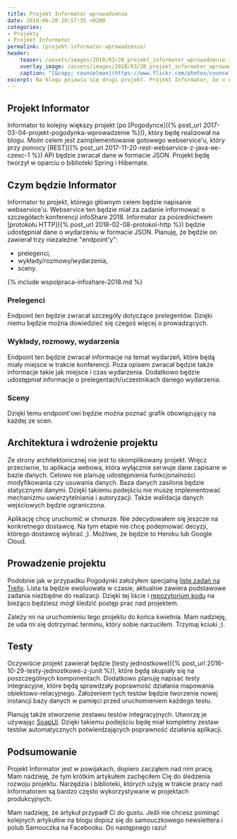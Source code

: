 ```yaml
---
title: Projekt Informator wprowadzenie
date: 2018-06-20 20:57:35 +0200
categories:
- Projekty
- Projekt Informator
permalink: /projekt-informator-wprowadzenie/
header:
    teaser: /assets/images/2018/03/20_projekt_informator_wprowadzenie.jpg
    overlay_image: /assets/images/2018/03/20_projekt_informator_wprowadzenie.jpg
    caption: "[&copy; counselman](https://www.flickr.com/photos/counselman/4477748418/sizes/l)"
excerpt: Na blogu pojawia się drugi projekt. Projekt Informator, bo o nim mowa, łączył będzie w sobie najczęściej używane biblioteki do tworzenia aplikacji webowych - Spring i Hibernate.
---
```


## Projekt Informator

Informator to kolejny większy projekt (po [Pogodynce]({% post_url 2017-03-04-projekt-pogodynka-wprowadzenie %})), który będę realizował na blogu. Moim celem jest zaimplementowanie gotowego webservice'u, który przy pomocy [REST]({% post_url 2017-11-20-rest-webservice-z-java-ee-czesc-1 %}) API będzie zwracał dane w formacie JSON. Projekt będę tworzył w oparciu o biblioteki Spring i Hibernate.

## Czym będzie Informator

Informator to projekt, którego głównym celem będzie napisanie webservice'u. Webservice ten będzie miał za zadanie informować o szczegółach konferencji infoShare 2018. Informator za pośrednictwem [protokołu HTTP]({% post_url 2018-02-08-protokol-http %}) będzie udostępniał dane o wydarzeniu w formacie JSON. Planuję, że będzie on zawierał trzy niezależne "endpoint'y":

- prelegenci,
- wykłady/rozmowy/wydarzenia,
- sceny.

{% include wspolpraca-infoshare-2018.md %}

### Prelegenci

Endpoint ten będzie zwracał szczegóły dotyczące prelegentów. Dzięki niemu będzie można dowiedzieć się czegoś więcej o prowadzących.

### Wykłady, rozmowy, wydarzenia

Endpoint ten będzie zwracał informacje na temat wydarzeń, które będą miały miejsce w trakcie konferencji. Poza opisem zwracał będzie także informacje takie jak miejsce i czas wydarzenia. Dodatkowo będzie udostępniał informacje o prelegentach/uczestnikach danego wydarzenia.

### Sceny

Dzięki temu endpoint'owi będzie można poznać grafik obowiązujący na każdej ze scen.

## Architektura i wdrożenie projektu

Ze strony architektonicznej nie jest to skomplikowany projekt. Wręcz przeciwnie, to aplikacja webowa, która wyłącznie serwuje dane zapisane w bazie danych. Celowo nie planuję udostępnienia funkcjonalności modyfikowania czy usuwania danych. Baza danych zasilona będzie statycznymi danymi. Dzięki takiemu podejściu nie muszę implementować mechanizmu uwierzytelniania i autoryzacji. Także walidacja danych wejściowych będzie ograniczona.

Aplikację chcę uruchomić w chmurze. Nie zdecydowałem się jeszcze na konkretnego dostawcę. Na tym etapie nie chcę podejmować decyzji, którego dostawcę wybrać ;). Możliwe, że będzie to Heroku lub Google Cloud. 

## Prowadzenie projektu

Podobnie jak w przypadku Pogodynki założyłem specjalną [listę zadań na Trello](https://trello.com/b/8MAE66kc/informator). Lista ta będzie ewoluowała w czasie, aktualnie zawiera podstawowe zadania niezbędne do realizacji. Dzięki tej liście i [repozytorium kodu](https://github.com/SamouczekProgramisty/Informator) na bieżąco będziesz mógł śledzić postęp prac nad projektem.

Zależy mi na uruchomieniu tego projektu do końca kwietnia. Mam nadzieję, że uda mi się dotrzymać terminu, który sobie narzuciłem. Trzymaj kciuki ;).

## Testy

Oczywiście projekt zawierał będzie [testy jednostkowe]({% post_url 2016-10-29-testy-jednostkowe-z-junit %}), które będą skupiały się na poszczególnych komponentach. Dodatkowo planuję napisać testy integracyjne, które będą sprawdzały poprawność działania mapowania obiektowo-relacyjnego. Założeniem tych testów będzie tworzenie nowej instancji bazy danych w pamięci przed uruchomieniem każdego testu.

Planuję także stworzenie zestawu testów integracyjnych. Utworzę je używając [SoapUI](https://www.soapui.org/). Dzięki takiemu podejściu będę miał kompletny zestaw testów automatycznych potwierdzających poprawność działania aplikacji.

## Podsumowanie

Projekt Informator jest w powijakach, dopiero zacząłem nad nim pracę. Mam nadzieję, że tym krótkim artykułem zachęciłem Cię do śledzenia rozwoju projektu. Narzędzia i biblioteki, których użyję w trakcie pracy nad Informatorem są bardzo często wykorzystywane w projektach produkcyjnych.

Mam nadzieję, że artykuł przypadł Ci do gustu. Jeśli nie chcesz pominąć kolejnych artykułów na blogu dopisz się do samouczkowego newslettera i polub Samouczka na Facebooku. Do następnego razu!
